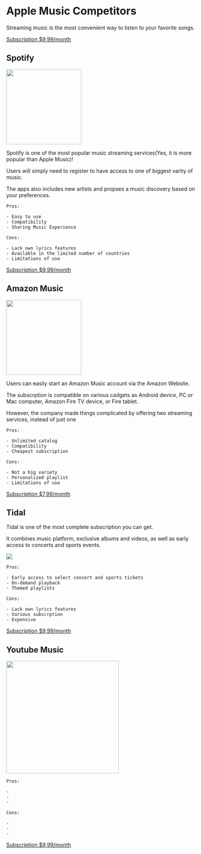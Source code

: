 # Apple Music Competitors

Streaming music is the most convenient way to listen to your favorite songs.

[Subscription $9,99/month]()

## Spotify

<img src="https://www.01net.com/i/0/0/92a/a2f743ce5d1441920d9e4828870d0.jpg" width="200">

Spotify is one of the most popular music streaming services(Yes, it is more popular than Apple Music)!

Users will simply need to register to have access to one of biggest varity of music.

The apps also includes new artists and propses a music discovery based on your preferences. 

```
Pros:

- Easy to use
- Compatibility
- Sharing Music Experience

Cons:

- Lack own lyrics features
- Available in the limited number of countries
- Limitations of use

```

[Subscription $9,99/month](https://www.spotify.com/us/)

## Amazon Music

<img src="https://d1yjjnpx0p53s8.cloudfront.net/styles/logo-thumbnail/s3/052018/untitled-2_7.jpg?0BrO0Kelj.ygOe3l3dfn8o76IMDMdIug&itok=oBfGOq9c" width="200">

Users can easily start an Amazon Music account via the Amazon Website. 

The subscrption is compatible on various cadgets as Android device, PC or Mac computer, Amazon Fire TV device, or Fire tablet.

However, the company made things complicated by offering two streaming services, instead of just one

```
Pros:

- Unlimited catalog
- Compatibility
- Cheapest subscription

Cons:

- Not a big variety
- Personalized playlist
- Limitations of use

```

[Subscription $7,99/month](https://www.amazon.com/music/unlimited?ref_=assoc_tag_ph_1483579440886&tag=bi_062419_setup-amazon-fire-stick-20)

## Tidal

Tidal is one of the most complete subscription you can get. 

It combines music platform, exclusive albums and videos, as well as early access to concerts and sports events. 

<img src="https://photos.prnewswire.com/prnfull/20150904/263788LOGO" width="">

```
Pros:

- Early access to select concert and sports tickets
- On-demand playback
- Themed playlists

Cons:

- Lack own lyrics features
- Various subscrption
- Expensive

```

[Subscription $9,99/month](https://tidal.com/?utm_expid=.aOqND-opSkCEVehvQ-xqcA.0&utm_referrer=https%3A%2F%2Fwww.businessinsider.com%2Fbest-music-streaming-service-subscription)

## Youtube Music

<img src="https://is1-ssl.mzstatic.com/image/thumb/Purple114/v4/23/35/96/233596c1-17e8-bf47-5019-b5dbd8169b0c/AppIcon-0-0-1x_U007emarketing-0-0-0-7-0-0-sRGB-0-0-0-GLES2_U002c0-512MB-85-220-0-0.png/320x0w.png" width="300">

```
Pros:

- 
- 
- 

Cons:

- 
- 
- 

```

[Subscription $9,99/month](https://www.youtube.com/musicpremium)